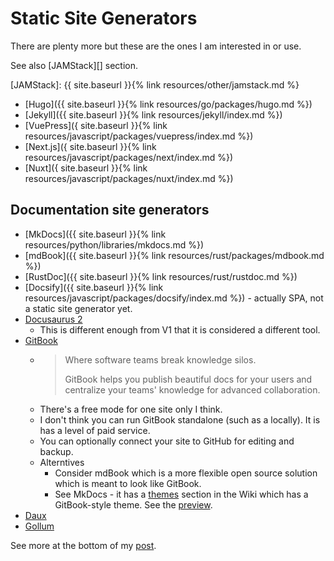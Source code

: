 # Static Site Generators

There are plenty more but these are the ones I am interested in or use.

See also [JAMStack][] section.

[JAMStack]: {{ site.baseurl }}{% link resources/other/jamstack.md %}

- [Hugo]({{ site.baseurl }}{% link resources/go/packages/hugo.md %})
- [Jekyll]({{ site.baseurl }}{% link resources/jekyll/index.md %})
- [VuePress]({ site.baseurl }}{% link resources/javascript/packages/vuepress/index.md %})
- [Next.js]({ site.baseurl }}{% link resources/javascript/packages/next/index.md %})
- [Nuxt]({ site.baseurl }}{% link resources/javascript/packages/nuxt/index.md %})


## Documentation site generators

- [MkDocs]({{ site.baseurl }}{% link resources/python/libraries/mkdocs.md %})
- [mdBook]({{ site.baseurl }}{% link resources/rust/packages/mdbook.md %})
- [RustDoc]({{ site.baseurl }}{% link resources/rust/rustdoc.md %})
- [Docsify]({{ site.baseurl }}{% link resources/javascript/packages/docsify/index.md %}) - actually SPA, not a static site generator yet.
- [Docusaurus 2](https://docusaurus.io/)
    - This is different enough from V1 that it is considered a different tool.
- [GitBook](https://www.gitbook.com/)
    - > Where software teams break knowledge silos.
      >
      > GitBook helps you publish beautiful docs for your users and centralize your teams' knowledge for advanced collaboration. 
    - There's a free mode for one site only I think.
    - I don't think you can run GitBook standalone (such as a locally). It is has a level of paid service.
    - You can optionally connect your site to GitHub for editing and backup.
    - Alterntives
      - Consider mdBook which is a more flexible open source solution which is meant to look like GitBook.
      - See MkDocs - it has a [themes](https://github.com/mkdocs/mkdocs/wiki/MkDocs-Themes) section in the Wiki which has a GitBook-style theme. See the [preview](https://lramage.gitlab.io/mkdocs-gitbook-theme/).
- [Daux](https://daux.io/)
- [Gollum](https://github.com/gollum/gollum)

See more at the bottom of my [post](https://michaelcurrin.github.io/coding-blog/2019/09/04/site-building-tools.html).
